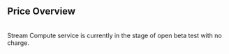 ## Price Overview<br>
<br>
Stream Compute service is currently in the stage of open beta test with no charge.